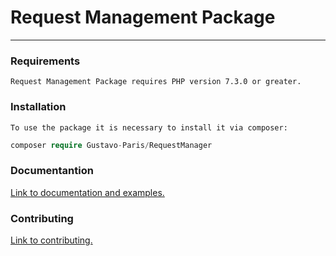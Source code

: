 # Request Management Package

<hr>

### Requirements
```text
Request Management Package requires PHP version 7.3.0 or greater.
```

### Installation
```text
To use the package it is necessary to install it via composer:
```

```php
composer require Gustavo-Paris/RequestManager
```

### Documentantion

[Link to documentation and examples.](https://github.com/Gustavo-Paris/RequestManager/blob/master/docs/README.md)

### Contributing

[Link to contributing.](https://github.com/Gustavo-Paris/RequestManager/blob/master/docs/CONTRIBUTING.md)


